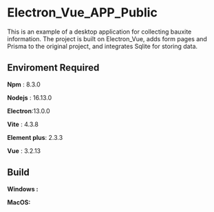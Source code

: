 # Electron_Vue_APP_Public

This is an example of a desktop application for collecting bauxite information. The project is built on Electron_Vue, adds form pages and Prisma to the original project, and integrates Sqlite for storing data.

## Enviroment Required

**Npm** : 8.3.0

**Nodejs** : 16.13.0

**Electron**:13.0.0

**Vite** : 4.3.8

**Element plus**: 2.3.3

**Vue** : 3.2.13

## Build

**Windows :**

**MacOS:**
